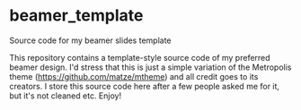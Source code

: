 # beamer_template
Source code for my beamer slides template

This repository contains a template-style source code of my preferred beamer design. I'd stress that this is just a simple variation of the Metropolis theme (https://github.com/matze/mtheme) and all credit goes to its creators. I store this source code here after a few people asked me for it, but it's not cleaned etc. Enjoy!
